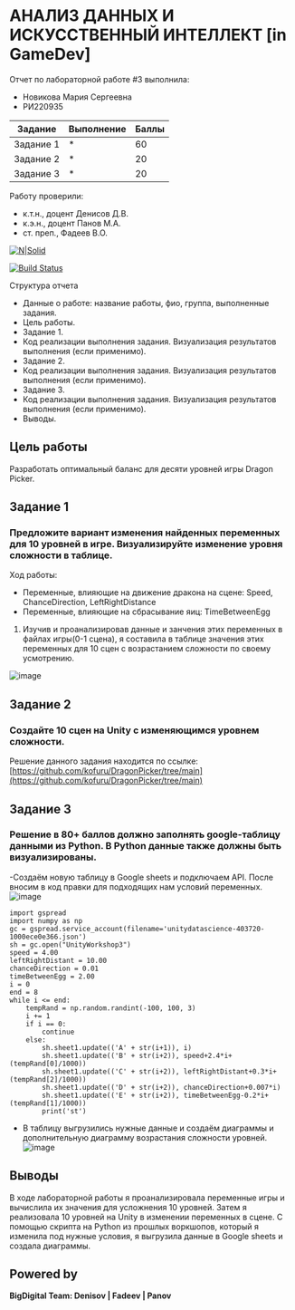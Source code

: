 # АНАЛИЗ ДАННЫХ И ИСКУССТВЕННЫЙ ИНТЕЛЛЕКТ [in GameDev]
Отчет по лабораторной работе #3 выполнила:
- Новикова Мария Сергеевна
- РИ220935

| Задание | Выполнение | Баллы |
| ------ | ------ | ------ |
| Задание 1 | * | 60 |
| Задание 2 | * | 20 |
| Задание 3 | * | 20 |

Работу проверили:
- к.т.н., доцент Денисов Д.В.
- к.э.н., доцент Панов М.А.
- ст. преп., Фадеев В.О.

[![N|Solid](https://cldup.com/dTxpPi9lDf.thumb.png)](https://nodesource.com/products/nsolid)

[![Build Status](https://travis-ci.org/joemccann/dillinger.svg?branch=master)](https://travis-ci.org/joemccann/dillinger)

Структура отчета

- Данные о работе: название работы, фио, группа, выполненные задания.
- Цель работы.
- Задание 1.
- Код реализации выполнения задания. Визуализация результатов выполнения (если применимо).
- Задание 2.
- Код реализации выполнения задания. Визуализация результатов выполнения (если применимо).
- Задание 3.
- Код реализации выполнения задания. Визуализация результатов выполнения (если применимо).
- Выводы.

## Цель работы
Разработать оптимальный баланс для десяти уровней игры Dragon Picker.

## Задание 1
### Предложите вариант изменения найденных переменных для 10 уровней в игре. Визуализируйте изменение уровня сложности в таблице. 

Ход работы: 

- Переменные, влияющие на движение дракона на сцене: Speed, ChanceDirection, LeftRightDistance
- Переменные, влияющие на сбрасывание яиц: TimeBetweenEgg

1. Изучив и проанализировав данные и занчения этих переменных в файлах игры(0-1 сцена), я составила в таблице значения этих переменных для 10 сцен с возрастанием сложности по своему усмотрению. 

![image](https://github.com/kofuru/readme/assets/127126154/f6b3cf14-858f-4bef-8b3b-bbe1f741d62d)




## Задание 2
### Создайте 10 сцен на Unity с изменяющимся уровнем сложности.

Решение данного задания находится по ссылке: 
[https://github.com/kofuru/DragonPicker/tree/main](https://github.com/kofuru/DragonPicker/tree/main)

## Задание 3
### Решение в 80+ баллов должно заполнять google-таблицу данными из Python. В Python данные также должны быть визуализированы.

-Создаём новую таблицу в Google sheets и подключаем API. После вносим в код правки для подходящих нам условий переменных. 
![image](https://github.com/kofuru/readme/assets/127126154/336b5314-1ea4-472a-994a-fade214e6a2b)

```
import gspread
import numpy as np
gc = gspread.service_account(filename='unitydatascience-403720-1000ece0e366.json')
sh = gc.open("UnityWorkshop3")
speed = 4.00
leftRightDistant = 10.00
chanceDirection = 0.01
timeBetweenEgg = 2.00
i = 0
end = 8
while i <= end:
    tempRand = np.random.randint(-100, 100, 3) 
    i += 1
    if i == 0:
        continue
    else:
        sh.sheet1.update(('A' + str(i+1)), i)
        sh.sheet1.update(('B' + str(i+2)), speed+2.4*i+(tempRand[0]/1000))
        sh.sheet1.update(('C' + str(i+2)), leftRightDistant+0.3*i+(tempRand[2]/1000))
        sh.sheet1.update(('D' + str(i+2)), chanceDirection+0.007*i)
        sh.sheet1.update(('E' + str(i+2)), timeBetweenEgg-0.2*i+(tempRand[1]/1000))
        print('st')

```

- В таблицу выгрузились нужные данные и создаём диаграммы и дополнительную диаграмму возрастания сложности уровней. 
![image](https://github.com/kofuru/readme/assets/127126154/13f55d0f-b8ae-494c-a39c-e1701569cfa6)

## Выводы

В ходе лабораторной работы я проанализировала переменные игры и вычислила их значения для усложнения 10 уровней. Затем я реализовала 10 уровней на Unity в изменении переменных в сцене. С помощью скрипта на Python из прошлых воркшопов, который я изменила под нужные условия, я выгрузила данные в Google sheets и создала диаграммы.  
## Powered by

**BigDigital Team: Denisov | Fadeev | Panov**
